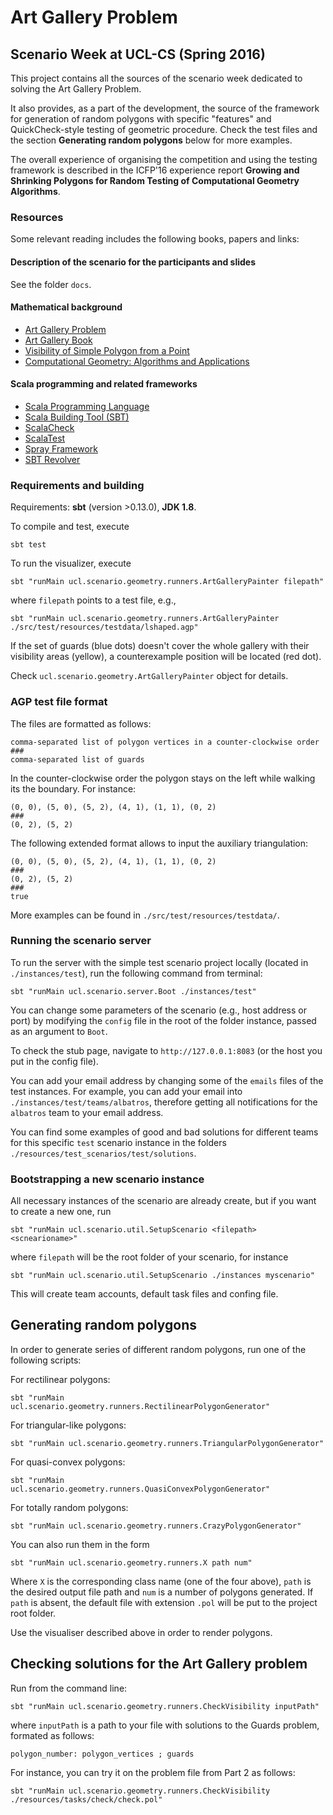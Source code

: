 # Art Gallery Problem
## Scenario Week at UCL-CS (Spring 2016)

This project contains all the sources of the scenario week dedicated
to solving the Art Gallery Problem.

It also provides, as a part of the development, the source of the
framework for generation of random polygons with specific "features"
and QuickCheck-style testing of geometric procedure. Check the test
files and the section **Generating random polygons** below for more
examples.

The overall experience of organising the competition and using the
testing framework is described in the ICFP'16 experience report
**Growing and Shrinking Polygons for Random Testing
of Computational Geometry Algorithms**.


### Resources

Some relevant reading includes the following books, papers and links:

#### Description of the scenario for the participants and slides

See the folder `docs`.

#### Mathematical background

* [Art Gallery Problem](https://en.wikipedia.org/wiki/Art_gallery_problem)
* [Art Gallery Book](http://cs.smith.edu/~orourke/books/ArtGalleryTheorems/)
* [Visibility of Simple Polygon from a Point](https://cs.uwaterloo.ca/research/tr/1985/CS-85-38.pdf)
* [Computational Geometry: Algorithms and Applications](http://www.cs.uu.nl/geobook/)

#### Scala programming and related frameworks

* [Scala Programming Language](http://www.scala-lang.org/)
* [Scala Building Tool (SBT)](http://www.scala-sbt.org/)
* [ScalaCheck](https://scalacheck.org/)
* [ScalaTest](http://www.scalatest.org/)
* [Spray Framework](http://spray.io/)
* [SBT Revolver](https://github.com/spray/sbt-revolver)

### Requirements and building

Requirements: **sbt** (version >0.13.0), **JDK 1.8**.

To compile and test, execute

```
sbt test 
```

To run the visualizer, execute

 ```
 sbt "runMain ucl.scenario.geometry.runners.ArtGalleryPainter filepath"
 ```

 where ``filepath`` points to a test file, e.g.,

```
sbt "runMain ucl.scenario.geometry.runners.ArtGalleryPainter ./src/test/resources/testdata/lshaped.agp"
```

If the set of guards (blue dots) doesn't cover the whole gallery with their visibility areas (yellow), a counterexample position will be located (red dot).

Check ``ucl.scenario.geometry.ArtGalleryPainter`` object for details.

### AGP test file format

 The files are formatted as follows:

 ```
comma-separated list of polygon vertices in a counter-clockwise order
###
comma-separated list of guards
 ```

 In the counter-clockwise order the polygon stays on the left while walking its the boundary. For instance:

 ```
 (0, 0), (5, 0), (5, 2), (4, 1), (1, 1), (0, 2)
 ###
 (0, 2), (5, 2)
 ```

 The following extended format allows to input the auxiliary triangulation:

 ```
 (0, 0), (5, 0), (5, 2), (4, 1), (1, 1), (0, 2)
 ###
 (0, 2), (5, 2)
 ###
 true
 ```

More examples can be found in ``./src/test/resources/testdata/``.

### Running the scenario server

To run the server with the simple test scenario project locally (located in ``./instances/test``), run the following command from terminal:

```
sbt "runMain ucl.scenario.server.Boot ./instances/test"
 ```

You can change some parameters of the scenario (e.g., host address or port) by modifying the `config` file in the root
of the folder instance, passed as an argument to `Boot`.

To check the stub page, navigate to ``http://127.0.0.1:8083`` (or the host you put in the config file).

You can add your email address by changing some of the ``emails`` files of the test instances. For example, you can add
 your email into ``./instances/test/teams/albatros``, therefore getting all notifications for the `albatros` team to your
 email address.

You can find some examples of good and bad solutions for different teams for this specific `test` scenario instance
in the folders `./resources/test_scenarios/test/solutions`.

### Bootstrapping a new scenario instance


All necessary instances of the scenario are already create, but if you want to create a new one, run

```
sbt "runMain ucl.scenario.util.SetupScenario <filepath> <scnearioname>"
```

where `filepath` will be the root folder of your scenario, for instance

```
sbt "runMain ucl.scenario.util.SetupScenario ./instances myscenario"
```

This will create team accounts, default task files and confing file.

## Generating random polygons

In order to generate series of different random polygons, run one of the following scripts:

For rectilinear polygons:
```
sbt "runMain ucl.scenario.geometry.runners.RectilinearPolygonGenerator"
```

For triangular-like polygons:
```
sbt "runMain ucl.scenario.geometry.runners.TriangularPolygonGenerator"
```

For quasi-convex polygons:
```
sbt "runMain ucl.scenario.geometry.runners.QuasiConvexPolygonGenerator"
```

For totally random polygons:
```
sbt "runMain ucl.scenario.geometry.runners.CrazyPolygonGenerator"
```

You can also run them in the form

```
sbt "runMain ucl.scenario.geometry.runners.X path num"
```

Where `X` is the corresponding class name (one of the four above), `path` is the desired output file path and
 `num` is a number of polygons generated. If `path` is absent, the default file with extension
 `.pol` will be put to the project root folder.

Use the visualiser described above in order to render polygons.

## Checking solutions for the Art Gallery problem

Run from the command line:

```
sbt "runMain ucl.scenario.geometry.runners.CheckVisibility inputPath"
```
where `inputPath` is a path to your file with solutions to the Guards problem, formated as follows:

```
polygon_number: polygon_vertices ; guards
```

For instance, you can try it on the problem file from Part 2 as follows:

```
sbt "runMain ucl.scenario.geometry.runners.CheckVisibility ./resources/tasks/check/check.pol"
```
